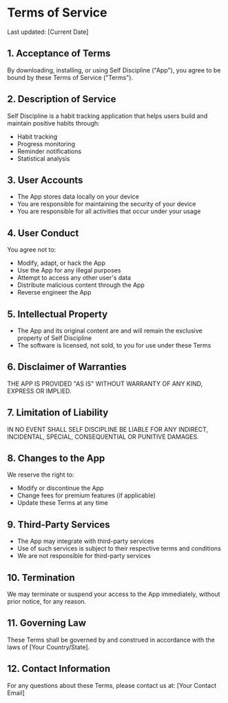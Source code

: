 # Terms of Service

Last updated: [Current Date]

## 1. Acceptance of Terms
By downloading, installing, or using Self Discipline ("App"), you agree to be bound by these Terms of Service ("Terms").

## 2. Description of Service
Self Discipline is a habit tracking application that helps users build and maintain positive habits through:
- Habit tracking
- Progress monitoring
- Reminder notifications
- Statistical analysis

## 3. User Accounts
- The App stores data locally on your device
- You are responsible for maintaining the security of your device
- You are responsible for all activities that occur under your usage

## 4. User Conduct
You agree not to:
- Modify, adapt, or hack the App
- Use the App for any illegal purposes
- Attempt to access any other user's data
- Distribute malicious content through the App
- Reverse engineer the App

## 5. Intellectual Property
- The App and its original content are and will remain the exclusive property of Self Discipline
- The software is licensed, not sold, to you for use under these Terms

## 6. Disclaimer of Warranties
THE APP IS PROVIDED "AS IS" WITHOUT WARRANTY OF ANY KIND, EXPRESS OR IMPLIED.

## 7. Limitation of Liability
IN NO EVENT SHALL SELF DISCIPLINE BE LIABLE FOR ANY INDIRECT, INCIDENTAL, SPECIAL, CONSEQUENTIAL OR PUNITIVE DAMAGES.

## 8. Changes to the App
We reserve the right to:
- Modify or discontinue the App
- Change fees for premium features (if applicable)
- Update these Terms at any time

## 9. Third-Party Services
- The App may integrate with third-party services
- Use of such services is subject to their respective terms and conditions
- We are not responsible for third-party services

## 10. Termination
We may terminate or suspend your access to the App immediately, without prior notice, for any reason.

## 11. Governing Law
These Terms shall be governed by and construed in accordance with the laws of [Your Country/State].

## 12. Contact Information
For any questions about these Terms, please contact us at:
[Your Contact Email] 